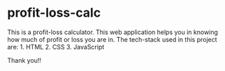 # profit-loss-calc
This is a profit-loss calculator.
This web application helps you in knowing how much of profit or loss you are in.
The tech-stack used in this project are:
    1. HTML
    2. CSS
    3. JavaScript
   
 Thank you!!
